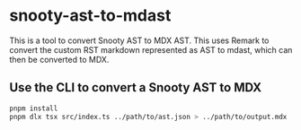 # snooty-ast-to-mdast

This is a tool to convert Snooty AST to MDX AST. This uses Remark to convert the custom RST markdown represented as AST to mdast, which can then be converted to MDX.

## Use the CLI to convert a Snooty AST to MDX

```bash
pnpm install
pnpm dlx tsx src/index.ts ../path/to/ast.json > ../path/to/output.mdx
```
